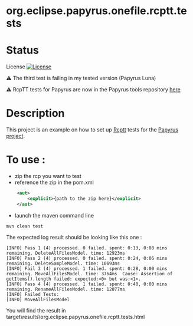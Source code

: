 org.eclipse.papyrus.onefile.rcptt.tests
=======================================

# Status

License [![License](https://img.shields.io/badge/license-EPL-blue.svg)](https://www.eclipse.org/legal/epl-v10.html)

:warning: The third test is failing in my tested version (Papyrus Luna)

:warning: RcpTT tests for Papyrus are now in the Papyrus tools repository [here][3]

# Description

This project is an example on how to set up [Rcptt][2] tests for the [Papyrus project][1].

# To use :
 - zip the rcp you want to test
 - reference the zip in the pom.xml
```xml
	<aut>
		<explicit>{path to the zip here}</explicit>
	</aut>
``` 
 - launch the maven command line
```maven
mvn clean test	
```
The expected log result should be looking like this one : 
```
[INFO] Pass 1 (4) processed. 0 failed. spent: 0:13, 0:08 mins remaining. DeleteAllFilesModel. time: 12923ms
[INFO] Pass 2 (4) processed. 0 failed. spent: 0:24, 0:06 mins remaining. DeleteSampleModel. time: 10693ms
[INFO] Fail 3 (4) processed. 1 failed. spent: 0:28, 0:00 mins remaining. MoveAllFilesModel. time: 3764ms  Cause: Assertion of getItems().length failed: expected:<0> but was:<1>.
[INFO] Pass 4 (4) processed. 1 failed. spent: 0:40, 0:00 mins remaining. RenameAllFilesModel. time: 12077ms
[INFO] Failed Tests:
[INFO] MoveAllFilesModel
```

You will find the result in target\results\org.eclipse.papyrus.onefile.rcptt.tests.html
 
[1]: https://eclipse.org/papyrus/
[2]: https://eclipse.org/rcptt/
[3]: https://git.eclipse.org/c/papyrus/org.eclipse.papyrus.tools.git/tree/rcptt

